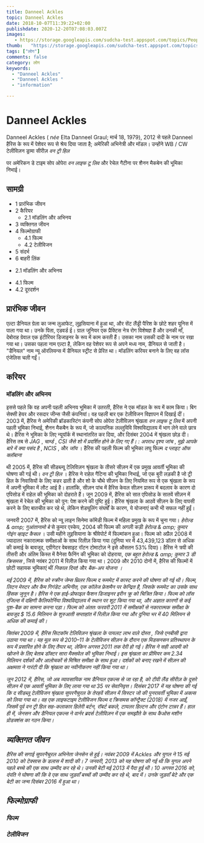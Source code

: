 ```yaml
---
title: Danneel Ackles 
topic: Danneel Ackles
date: 2018-10-07T11:39:22+02:00
publishdate: 2020-12-20T07:08:03.007Z
images: 
   - https://storage.googleapis.com/sudcha-test.appspot.com/topics/People/danneel_ackles/1.jpeg
thumb:   "https://storage.googleapis.com/sudcha-test.appspot.com/topics/People/danneel_ackles/thumb.jpeg"
tags: ["लोग"]
comments: false
category: लोग
keywords: 
  - "Danneel Ackles"
  - "Danneel Ackles "
  - "information"

---
```

<h1> Danneel Ackles </h1> <p> </p> <p> Danneel Ackles (<i> née </i> Elta Danneel Graul; मार्च 18, 1979), 2012 से पहले Danneel हैरिस के रूप में पेशेवर रूप से श्रेय दिया जाता है; अमेरिकी अभिनेत्री और मॉडल। उन्होंने WB / CW टेलीविज़न ड्रामा सीरीज़ <i> वन ट्री हिल </i> </p> पर अमेरिकन डे टाइम सोप ओपेरा <i> वन लाइफ टू लिव </i> और रेचेल गैटीना पर शैनन मैकबेन की भूमिका निभाई। <h2> सामग्री </h2> <ul> <li> 1 प्रारंभिक जीवन </li> <li> 2 कैरियर <ul> <li> 2.1 मॉडलिंग और अभिनय </li> </ul> </li> <li > 3 व्यक्तिगत जीवन </li> <li> 4 फिल्मोग्राफी <ul> <li> 4.1 फिल्म </li> <li> 4.2 टेलीविजन </li> </ul> </li> <li> 5 संदर्भ </li > <li> 6 बाहरी लिंक </li> </ul> <ul> <li> 2.1 मॉडलिंग और अभिनय </li> </ul> <ul> <li> 4.1 फिल्म </li> <li> 4.2 दूरदर्शन </li> </ul> <h2> प्रारंभिक जीवन </h2> <p> एल्टा डैनियल ग्रेला का जन्म लुआफेट, लुइसियाना में हुआ था, और सेंट लैंड्री पैरिश के छोटे शहर यूनिस में पाला गया था। उनके पिता, एडवर्ड ई। ग्राल जूनियर एक प्रैक्टिस नेत्र रोग विशेषज्ञ हैं और उनकी माँ, देबोराह ग्रेवाल एक इंटीरियर डिजाइनर के रूप में काम करती हैं। उसका नाम उसकी दादी के नाम पर रखा गया था। उसका पहला नाम एल्टा है, लेकिन वह पेशेवर रूप से अपने मध्य नाम, डैनियल से जाती है। "डैनियल" नाम न्यू ऑरलियन्स में डैनियल स्ट्रीट से प्रेरित था। मॉडलिंग करियर बनाने के लिए वह लॉस एंजेलिस चली गईं। </p> <h2> करियर </h2> <h3> मॉडलिंग और अभिनय </h3> <p> इससे पहले कि वह अपनी पहली अभिनय भूमिका में उतरती, हैरिस ने एक मॉडल के रूप में काम किया। बिग सेक्सी हेयर और रसदार जीन्स जैसी कंपनियां। वह पहली बार एक टेलीविजन विज्ञापन में दिखाई दीं। 2003 में, हैरिस ने अमेरिकी ब्रॉडकास्टिंग कंपनी सोप ओपेरा टेलीविज़न श्रृंखला <i> वन लाइफ टू लिव </i> में अपनी पहली भूमिका निभाई, शैनन मैकबैन के रूप में, जो काल्पनिक लल्लुविवि विश्वविद्यालय में भाग लेने वाले छात्र थे। हैरिस ने भूमिका के लिए न्यूयॉर्क में स्थानांतरित कर दिया, और दिसंबर 2004 में श्रृंखला छोड़ दी। हैरिस तब से <i> JAG </i>, <i> चार्म्ड </i>, <i> CSI जैसे शो में प्रदर्शित होने के लिए गए हैं। : अपराध दृश्य जांच </i>, <i> मुझे आपके बारे में क्या पसंद है </i>, <i> NCIS </i>, और <i> जॉय </i>। हैरिस की पहली फिल्म की भूमिका लघु फिल्म <i> द प्लाइट ऑफ क्लॉबाना </i> </p> <p> थी 2005 में, हैरिस की सीडब्ल्यू टेलिविज़न श्रृंखला के तीसरे सीज़न में एक प्रमुख आवर्ती भूमिका की घोषणा की गई थी। <i> वन ट्री हिल </i>। हैरिस ने राहेल गैटिना की भूमिका निभाई, जो एक बुरी लड़की है जो ट्री हिल के निवासियों के लिए कहर ढाती है और शो के चौथे सीज़न के लिए नियमित रूप से एक श्रृंखला के रूप में अपनी भूमिका में लौट आई है। हालांकि, सीज़न पांच में हैरिस केवल सीज़न प्रारूप में बदलाव के कारण दो एपिसोड में राहेल की भूमिका को दोहराते हैं। जून 2009 में, हैरिस को सात एपिसोड के सातवें सीज़न में श्रृंखला में रेचेल की भूमिका को पुन: पेश करने की पुष्टि हुई। हैरिस श्रृंखला के आठवें सीज़न के लिए वापसी करने के लिए बातचीत कर रहे थे, लेकिन शेड्यूलिंग संघर्षों के कारण, ये योजनाएं कभी भी सफल नहीं हुईं। </p> <p> जनवरी 2007 में, हैरिस को न्यू लाइन सिनेमा कॉमेडी फिल्म में महिला प्रमुख के रूप में चुना गया। <i> हेरोल्ड & amp; गुआंतानामो बे </i> से कुमार एस्केप, 2004 की फिल्म की अगली कड़ी <i> हेरोल्ड & amp; कुमार गोइंग व्हाइट कैसल </i>। उसी महीने लुइसियाना के श्रीवेपोर्ट में फिल्मांकन हुआ। फिल्म को अप्रैल 2008 में ज्यादातर नकारात्मक समीक्षाओं के साथ रिलीज़ किया गया (दुनिया भर में 43,439,123 डॉलर से अधिक की कमाई के बावजूद, एग्रीगेटर वेबसाइट रॉटन टोमाटोज़ ने इसे औसतन 53% दिया)। हैरिस ने त्रयी की तीसरी और अंतिम किस्त में वैनेसा फैनिंग की भूमिका को दोहराया, <i> एक बहुत हेरोल्ड & amp; कुमार 3 डी क्रिसमस </i>, जिसे नवंबर 2011 में रिलीज़ किया गया था। 2009 और 2010 दोनों में, हैरिस की फिल्मों में छोटी सहायक भूमिकाएं थीं <i> निकाल दिया! </I> और <i> बैक-अप योजना </! i>। </p> <p> मई 2009 में, हैरिस को स्क्रीन जेम्स थ्रिलर फिल्म <i> द रूममेट </i> में कास्ट करने की घोषणा की गई थी। फिल्म, लिटन मेस्टर और कैम गिगंडेट अभिनीत, एक कॉलेज फ्रेशमैन पर केन्द्रित है, जिसके रूममेट का उसके साथ हिंसक जुनून है। हैरिस ने एक हाई-प्रोफाइल फैशन डिजाइनर इरीन क्रू को चित्रित किया। फिल्म को लॉस एंजिल्स में दक्षिणी कैलिफोर्निया विश्वविद्यालय में स्थान पर शूट किया गया था, और अज्ञात कारणों से कई पुश-बैक का सामना करना पड़ा। फिल्म को अंततः फरवरी 2011 में समीक्षकों से नकारात्मक समीक्षा के बावजूद $ 15.6 मिलियन के शुरुआती सप्ताहांत में रिलीज़ किया गया और दुनिया भर में 40 मिलियन से अधिक की कमाई की। </p> <p> सितंबर 2009 में, हैरिस सिटकॉम टेलिविज़न श्रृंखला के पायलट <i ​​में दिखाई दिए। > लाभ वाले दोस्त </i>, जिसे एनबीसी द्वारा उठाया गया था। यह मूल रूप से 2010–11 के टेलीविजन सीज़न के दौरान एक मिडसनसन प्रतिस्थापन के रूप में प्रसारित होने के लिए तैयार था, लेकिन अगस्त 2011 तक देरी हो गई। हैरिस ने सही आदमी को खोजने के लिए बेताब डॉक्टर सारा मैक्सवेल की भूमिका निभाई। इस श्रृंखला का प्रीमियर कम 2.34 मिलियन दर्शकों और आलोचकों से मिश्रित समीक्षा के साथ हुआ। दर्शकों को बनाए रखने में सीज़न की अक्षमता ने गारंटी दी कि श्रृंखला का नवीनीकरण नहीं किया गया था। </p> <p> जून 2012 में, हैरिस, जो अब व्यावसायिक नाम डैनियल एकल्स से जा रहा है, को टीवी लैंड सीरीज़ के दूसरे सीज़न में एक आवर्ती भूमिका के लिए लाया गया था <i> 35 </i> पर सेवानिवृत्त। दिसंबर 2017 में यह घोषणा की गई कि द सीडब्लू टेलीविजन श्रृंखला <i> सुपरनैचुरल </i> के तेरहवें सीज़न में सिस्टर जो की पुनरावर्ती भूमिका में अक्ल्स को लिया गया था। वह एक लाइफटाइम टेलीविजन फिल्म <i> द क्रिसमस कॉन्ट्रैक्ट </i> (2018) में नजर आईं, जिसमें पूर्व <i> वन ट्री हिल </i> सह-कलाकार हिलेरी बर्टन, रॉबर्ट बकले, टायलर हिल्टन और एंटोन टान्नर हैं। हाल ही में, जेनसन और डैनियल एकल्स ने वार्नर ब्रदर्स टेलीविज़न में एक समझौते के साथ कैओस मशीन प्रोडक्शंस का गठन किया। </p> <h2> व्यक्तिगत जीवन </h2> <p> हैरिस की सगाई <i> सुपरनैचुरल </i> अभिनेता जेनसेन से हुई। नवंबर 2009 में Ackles और युगल ने 15 मई 2010 को टेक्सास के डलास में शादी की। 7 जनवरी, 2013 को यह घोषणा की गई थी कि युगल अपने पहले बच्चे की एक साथ उम्मीद कर रहे थे। उनकी बेटी मई 2013 में पैदा हुई थी। 10 अगस्त 2016 को, दंपति ने घोषणा की कि वे एक साथ जुड़वाँ बच्चों की उम्मीद कर रहे थे, बाद में। उनके जुड़वाँ बेटे और एक बेटी का जन्म दिसंबर 2016 में हुआ था। </p> <h2> फिल्मोग्राफी </h2> <h3> फिल्म </h3> <h3> टेलीविजन </h3> 